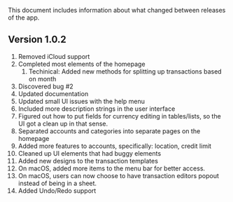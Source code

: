 This document includes information about what changed between releases of the app. 

## Version 1.0.2 
1. Removed iCloud support
2. Completed most elements of the homepage 
    1. Techinical: Added new methods for splitting up transactions based on month
3. Discovered bug #2
4. Updated documentation
5. Updated small UI issues with the help menu
6. Included more description strings in the user interface
7. Figured out how to put fields for currency editing in tables/lists, so the UI got a clean up in that sense.
8. Separated accounts and categories into separate pages on the homepage
9. Added more features to accounts, specifically: location, credit limit
10. Cleaned up UI elements that had buggy elements
11. Added new designs to the transaction templates
12. On macOS, added more items to the menu bar for better access.
13. On macOS, users can now choose to have transaction editors popout instead of being in a sheet. 
14. Added Undo/Redo support
